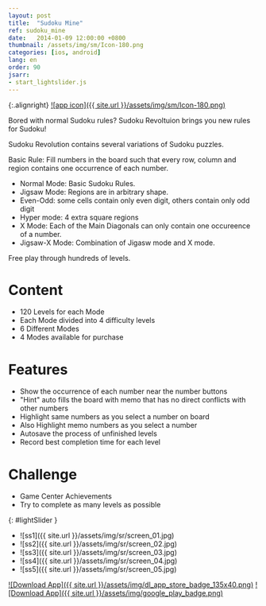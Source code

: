 ```yaml
---
layout: post
title:  "Sudoku Mine"
ref: sudoku_mine
date:   2014-01-09 12:00:00 +0800
thumbnail: /assets/img/sm/Icon-180.png
categories: [ios, android]
lang: en
order: 90
jsarr:
- start_lightslider.js
---
```


{:.alignright}
[![app icon]({{ site.url }}/assets/img/sm/Icon-180.png)][app-link-1]

Bored with normal Sudoku rules? Sudoku Revoltuion brings you new rules for Sudoku!  

Sudoku Revolution contains several variations of Sudoku puzzles.  

Basic Rule: Fill numbers in the board such that every row, column and region contains one occurrence of each number.  

- Normal Mode: Basic Sudoku Rules.
- Jigsaw Mode: Regions are in arbitrary shape.
- Even-Odd: some cells contain only even digit, others contain only odd digit
- Hyper mode: 4 extra square regions
- X Mode: Each of the Main Diagonals can only contain one occureence of a number.
- Jigsaw-X Mode: Combination of Jigasw mode and X mode. 

Free play through hundreds of levels.

# Content
- 120 Levels for each Mode
- Each Mode divided into 4 difficulty levels
- 6 Different Modes
- 4 Modes available for purchase

# Features
- Show the occurrence of each number near the number buttons
- "Hint" auto fills the board with memo that has no direct conflicts with other numbers
- Highlight same numbers as you select a number on board
- Also Highlight memo numbers as you select a number
- Autosave the process of unfinished levels
- Record best completion time for each level

# Challenge
- Game Center Achievements
- Try to complete as many levels as possible


{: #lightSlider }
*   ![ss1]({{ site.url }}/assets/img/sr/screen_01.jpg)
*   ![ss2]({{ site.url }}/assets/img/sr/screen_02.jpg)
*   ![ss3]({{ site.url }}/assets/img/sr/screen_03.jpg)
*   ![ss4]({{ site.url }}/assets/img/sr/screen_04.jpg)
*   ![ss5]({{ site.url }}/assets/img/sr/screen_05.jpg)

[![Download App]({{ site.url }}/assets/img/dl_app_store_badge_135x40.png)][app-link-1]
[![Download App]({{ site.url }}/assets/img/google_play_badge.png)][app-link-a]

[app-link-1]: http://itunes.apple.com/app/id546630587
[app-link-a]: https://play.google.com/store/apps/details?id=com.stanleylam.sudoku.revolution

